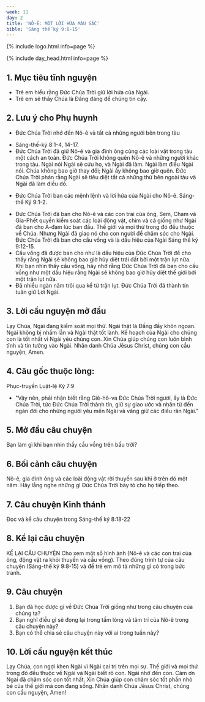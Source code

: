 ```yaml
---
week: 11
day: 2
title: 'NÔ-Ê: MỘT LỜI HỨA MÀU SẮC'
bible: 'Sáng thế ký 9:8-15'
---
```



{% include logo.html info=page %}

{% include day_head.html info=page %}

## 1. Mục tiêu tĩnh nguyện
- Trẻ em hiểu rằng Đức Chúa Trời giữ lời hứa của Ngài.
- Trẻ em sẽ thấy Chúa là Đấng đáng để chúng tin cậy.

## 2. Lưu ý cho Phụ huynh
* Đức Chúa Trời nhớ đến Nô-ê và tất cả những người bên trong tàu
- Sáng-thế-ký 8:1-4, 14-17.
- Đức Chúa Trời đã giữ Nô-ê và gia đình ông cùng các loài vật trong tàu một cách an toàn. Đức Chúa Trời không quên Nô-ê và những người khác trong tàu. Ngài nói Ngài sẽ cứu họ, và Ngài đã làm. Ngài làm điều Ngài nói. Chúa không bao giờ thay đổi; Ngài ấy không bao giờ quên. Đức Chúa Trời phán rằng Ngài sẽ tiêu diệt tất cả những thứ bên ngoài tàu và Ngài đã làm điều đó.
* Đức Chúa Trời ban các mệnh lệnh và lời hứa của Ngài cho Nô-ê. Sáng-thế Ký 9:1-2.
- Đức Chúa Trời đã ban cho Nô-ê và các con trai của ông, Sem, Cham và Gia-Phết quyền kiểm soát các loài động vật, chim và cá giống như Ngài đã ban cho A-đam lúc ban đầu. Thế giới và mọi thứ trong đó đều thuộc về Chúa. Nhưng Ngài đã giao nó cho con người để chăm sóc cho Ngài. Đức Chúa Trời đã ban cho cầu vồng và là dấu hiệu của Ngài Sáng thế ký 9:12-15.
- Cầu vồng đã được ban cho như là dấu hiệu của Đức Chúa Trời để cho thấy rằng Ngài sẽ không bao giờ hủy diệt trái đất bởi một trận lụt nữa. Khi bạn nhìn thấy cầu vồng, hãy nhớ rằng Đức Chúa Trời đã ban cho cầu vồng như một dấu hiệu rằng Ngài sẽ không bao giờ hủy diệt thế giới bởi một trận lụt nữa.
- Đã nhiều ngàn năm trôi qua kể từ trận lụt. Đức Chúa Trời đã thành tín tuân giữ Lời Ngài.

## 3. Lời cầu nguyện mở đầu
Lạy Chúa, Ngài đang kiểm soát mọi thứ. Ngài thật là Đấng đầy khôn ngoan. Ngài không bị nhầm lẫn và Ngài thật tốt lành. Kế hoạch của Ngài cho chúng con là tốt nhất vì Ngài yêu chúng con. Xin Chúa giúp chúng con luôn bình tĩnh và tin tưởng vào Ngài. Nhân danh Chúa Jêsus Christ, chúng con cầu nguyện, Amen.

## 4. Câu gốc thuộc lòng:
Phục-truyền Luật-lệ Ký 7:9
- "Vậy nên, phải nhận biết rằng Giê-hô-va Đức Chúa Trời ngươi, ấy là Đức Chúa Trời, tức Đức Chúa Trời thành tín, giữ sự giao ước và nhân từ đến ngàn đời cho những người yêu mến Ngài và vâng giữ các điều răn Ngài."


## 5. Mở đầu câu chuyện
Bạn làm gì khi bạn nhìn thấy cầu vồng trên bầu trời?

## 6. Bối cảnh câu chuyện
Nô-ê, gia đình ông và các loài động vật rời thuyền sau khi ở trên đó một năm. Hãy lắng nghe những gì Đức Chúa Trời bày tỏ cho họ tiếp theo.

## 7. Câu chuyện Kinh thánh
Đọc và kể câu chuyện trong Sáng-thế ký 8:18-22

## 8. Kể lại câu chuyện
KỂ LẠI CÂU CHUYỆN
Cho xem một số hình ảnh (Nô-ê và các con trai của ông, động vật ra khỏi thuyền và cầu vồng). Theo đúng trình tự của câu chuyện (Sáng-thế ký 9:8-15) và để trẻ em mô tả những gì có trong bức tranh.

## 9. Câu chuyện
1. Bạn đã học được gì về Đức Chúa Trời giống như trong câu chuyện của chúng ta?
2. Bạn nghĩ điều gì sẽ đọng lại trong tấm lòng và tâm trí của Nô-ê trong câu chuyện này?
3. Bạn có thể chia sẻ câu chuyện này với ai trong tuần này?

## 10. Lời cầu nguyện kết thúc
Lạy Chúa, con ngợi khen Ngài vì Ngài cai trị trên mọi sự. Thế giới và mọi thứ trong đó đều thuộc về Ngài và Ngài biết rõ con. Ngài nhớ đến con. Cảm ơn Ngài đã chăm sóc con tốt nhất. Xin Chúa giúp con chăm sóc tốt phần nhỏ bé của thế giới mà con đang sống. Nhân danh Chúa Jêsus Christ, chúng con cầu nguyện, Amen!
